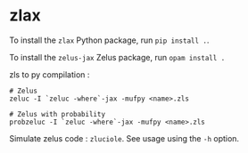 # zlax

To install the `zlax` Python package, run `pip install .`.

To install the `zelus-jax` Zelus package, run `opam install .`

zls to py compilation : 
```
# Zelus
zeluc -I `zeluc -where`-jax -mufpy <name>.zls

# Zelus with probability
probzeluc -I `zeluc -where`-jax -mufpy <name>.zls
```

Simulate zelus code : `zluciole`. See usage using the `-h` option.
